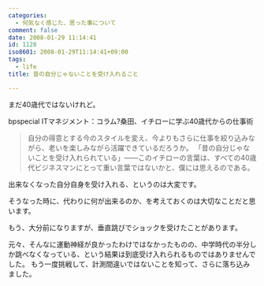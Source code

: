 ```yaml
---
categories:
  - 何気なく感じた、思った事について
comment: false
date: 2008-01-29 11:14:41
id: 1128
iso8601: 2008-01-29T11:14:41+09:00
tags:
  - life
title: 昔の自分じゃないことを受け入れること

---
```


まだ40歳代ではないけれど。

bpspecial ITマネジメント：コラム?桑田、イチローに学ぶ40歳代からの仕事術

> 自分の得意とする今のスタイルを変え、今よりもさらに仕事を絞り込みながら、老いを楽しみながら活躍できているだろうか。
> 「昔の自分じゃないことを受け入れられている」――このイチローの言葉は、すべての40歳代ビジネスマンにとって重い言葉ではないかと、僕には思えるのである。 

出来なくなった自分自身を受け入れる、というのは大変です。

そうなった時に、代わりに何が出来るのか、を考えておくのは大切なことだと思います。

もう、大分前になりますが、垂直跳びでショックを受けたことがあります。

元々、そんなに運動神経が良かったわけではなかったものの、中学時代の半分しか跳べなくなっている、という結果は到底受け入れられるものではありませんでした。
もう一度挑戦して、計測間違いではないことを知って、さらに落ち込みました。
